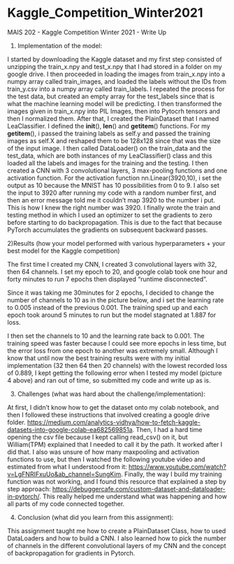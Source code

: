 # Kaggle_Competition_Winter2021

MAIS 202 - Kaggle Competition Winter 2021 - Write Up 

1) Implementation of the model:

  I started by downloading the Kaggle dataset and my first step consisted of unzipping the train_x.npy and test_x.npy that I had stored in a folder on my google drive.
  I then proceeded in loading the images from train_x.npy  into a numpy array called train_images, and loaded the labels without the IDs from train_y.csv into a numpy array called train_labels. I repeated the process for the test data, but created an empty array for the test_labels since that is what the machine learning model will be predicting.
  I then transformed the images given in train_x.npy into PIL Images, then into Pytocrh tensors and then I normalized them.
  After that, I created the PlainDataset that I named LeaClassifier. I defined the __init__(), __len__()  and __getitem__() functions. For my __getitem__(), i passed the training labels as self.y and passed the training images as self.X and reshaped them to be 128x128 since that was the size of the input image.
  I then called DataLoader() on the train_data and the test_data, which are both instances of my LeaClassifier() class and this loaded all the labels and images for the training and the testing.
  I then created a CNN with 3 convolutional layers, 3 max-pooling functions and one activation function. For the activation function nn.Linear(3920,10), i set the output as 10 because the MNIST has 10 possibilities from 0 to 9. I also set the input to 3920 after running my code with a random number first, and then an error message told me it couldn’t map 3920 to the number i put. This is how I knew the right number was 3920.
  I finally wrote the train and testing method in which I used an optimizer to set the gradients to zero before starting to do backpropagation. This is due to the fact that because PyTorch accumulates the gradients on subsequent backward passes.

2)Results (how your model performed with various hyperparameters + your best model for the Kaggle competition)

The first time I created my CNN, I created 3 convolutional layers with 32, then 64 channels. I set my epoch to 20, and google colab took one hour and forty minutes to run 7 epochs then displayed “runtime disconnected”. 

Since it was taking me 30minutes for 2 epochs, I decided to change the number of channels to 10 as in the picture below, and i set the learning rate to 0.005 instead of the previous 0.001. The training sped up and each epoch took around 5 minutes to run but the model stagnated at 1.887 for loss.

I then set the channels to 10 and the learning rate back to 0.001. The training speed was faster because I could see more epochs in less time, but the error loss from one epoch to another was extremely small.
Although I know that until now the best training results were with my initial implementation (32 then 64 then 20 channels) with the lowest recorded loss of 0.889, I kept getting the following error when I tested my model (picture 4 above) and ran out of time, so submitted my code and write up as is.

3) Challenges (what was hard about the challenge/implementation):

At first, I didn’t know how to get the dataset onto my colab notebook, and then I followed these instructions that involved creating a google drive folder. https://medium.com/analytics-vidhya/how-to-fetch-kaggle-datasets-into-google-colab-ea682569851a. Then, I had a hard time opening the csv file because I kept calling read_csv() on it, but William(TPM) explained that I needed to call it by the path. It worked after I did that.
I also was unsure of how many maxpooling and activation functions to use, but then I watched the following youtube video and estimated from what I understood from it: https://www.youtube.com/watch?v=LgFNRIFxuUo&ab_channel=SungKim.
Finally, the way I build my training function was not working, and I found this resource that explained a step by step approach: https://debuggercafe.com/custom-dataset-and-dataloader-in-pytorch/. This really helped me understand what was happening and how all parts of my code connected together.

4) Conclusion (what did you learn from this assignment):

This assignment taught me how to create a PlainDataset Class, how to used DataLoaders and how to build a CNN. I also learned how to pick the number of channels in the different convolutional layers of my CNN and the concept of backpropagation for gradients in Pytorch.  




